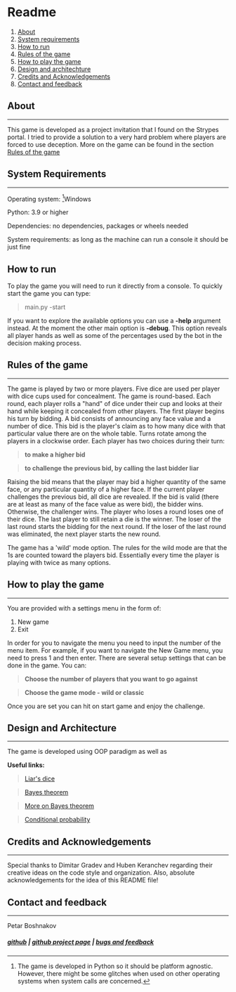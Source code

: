 # Readme

1. [About](#about)
1. [System requirements](#system-requirements)
1. [How to run](#how-to-run)
1. [Rules of the game](#rules-of-the-game)
1. [How to play the game](#how-to-play-the-game)
1. [Design and architechture](#design-and-architecture)
1. [Credits and Acknowledgements](#credits-and-acknowledgements)
1. [Contact and feedback](#contact)

## About
---
This game is developed as a project invitation that I found on the Strypes portal. I tried to provide a solution to a very hard problem where players are forced to use deception. More on the game can be found in the section [Rules of the game](#rules-of-the-game)

## System Requirements
---
Operating system: [^1]Windows 

Python: 3.9 or higher

Dependencies: no dependencies, packages or wheels needed 

System requirements: as long as the machine can run a console it should be just fine

[^1]: The game is developed in Python so it should be platform agnostic. However, there might be some glitches when used on other operating systems when system calls are concerned.

## How to run
To play the game you will need to run it directly from a console. To quickly start the game you can type:

> main.py -start

If you want to explore the available options you can use a __-help__ argument instead. At the moment the other main option is __-debug__. This option reveals all player hands as well as some of the percentages used by the bot in the decision making process.

## Rules of the game
---
The game is played by two or more players. Five dice are used per player with dice cups used for concealment. The game is round-based. Each round, each player rolls a "hand" of dice under their cup and looks at their hand while keeping it concealed from other players. The first player begins his turn by bidding. A bid consists of announcing any face value and a number of dice. This bid is the player's claim as to how many dice with that particular value there are on the whole table. Turns rotate among the players in a clockwise order. Each player has two choices during their turn: 

> __to make a higher bid__

> __to challenge the previous bid, by calling the last bidder liar__

Raising the bid means that the player may bid a higher quantity of the same face, or any particular quantity of a higher face. If the current player challenges the previous bid, all dice are revealed. If the bid is valid (there are at least as many of the face value as were bid), the bidder wins. Otherwise, the challenger wins. The player who loses a round loses one of their dice. The last player to still retain a die is the winner. The loser of the last round starts the bidding for the next round. If the loser of the last round was eliminated, the next player starts the new round.

The game has a 'wild' mode option. The rules for the wild mode are that the 1s are counted toward the players bid. Essentially every time the player is playing with twice as many options.

## How to play the game
---
You are provided with a settings menu in the form of:
1. New game
2. Exit

In order for you to navigate the menu you need to input the number of the menu item. For example, if you want to navigate the New Game menu, you need to press 1 and then enter. There are several setup settings that can be done in the game. You can:

> __Choose the number of players that you want to go against__

> __Choose the game mode - wild or classic__

Once you are set you can hit on start game and enjoy the challenge.

## Design and Architecture
---

The game is developed using OOP paradigm as well as 

__Useful links:__
> [Liar's dice](https://en.wikipedia.org/wiki/Liar%27s_dice)

> [Bayes theorem](https://en.wikipedia.org/wiki/Bayes%27_theorem)

> [More on Bayes theorem](https://medium.com/swlh/bayes-theorem-probability-818deb5d1613)

> [Conditional probability](https://www.nagwa.com/en/explainers/403141497934/)

## Credits and Acknowledgements
---
Special thanks to Dimitar Gradev and Huben Keranchev regarding their creative ideas on the code style and organization. Also, absolute acknowledgements for the idea of this README file!

## Contact and feedback
---

Petar Boshnakov
##### [github](https://github.com/PetarBoshnakov) | [github project page](https://github.com/PetarBoshnakov/dice-game) | [bugs and feedback](https://github.com/PetarBoshnakov/dice-game/issues)